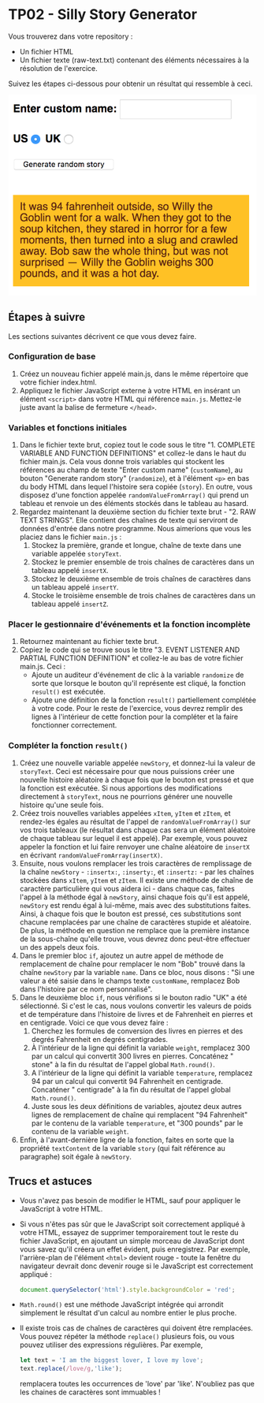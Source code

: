 # TP02 - Silly Story Generator

Vous trouverez dans votre repository :

* Un fichier HTML
* Un fichier texte (raw-text.txt) contenant des éléments nécessaires à la résolution de l'exercice.

Suivez les étapes ci-dessous pour obtenir un résultat qui ressemble à ceci.

![résultat attendu](Screen_Shot_2018-09-19_at_10.01.38_AM.png)

## Étapes à suivre

Les sections suivantes décrivent ce que vous devez faire.

### Configuration de base

1. Créez un nouveau fichier appelé main.js, dans le même répertoire que votre fichier index.html.
2. Appliquez le fichier JavaScript externe à votre HTML en insérant un élément `<script>` dans votre HTML qui référence `main.js`. Mettez-le juste avant la balise de fermeture `</head>`.

### Variables et fonctions initiales

1. Dans le fichier texte brut, copiez tout le code sous le titre "1. COMPLETE VARIABLE AND FUNCTION DEFINITIONS" et collez-le dans le haut du fichier main.js. Cela vous donne trois variables qui stockent les références au champ de texte "Enter custom name" (`customName`), au bouton "Generate random story" (`randomize`), et à l'élément `<p>` en bas du body HTML dans lequel l'histoire sera copiée (`story`). En outre, vous disposez d'une fonction appelée `randomValueFromArray()` qui prend un tableau et renvoie un des éléments stockés dans le tableau au hasard.
2. Regardez maintenant la deuxième section du fichier texte brut - "2. RAW TEXT STRINGS". Elle contient des chaînes de texte qui serviront de données d'entrée dans notre programme. Nous aimerions que vous les placiez dans le fichier `main.js` :
    1. Stockez la première, grande et longue, chaîne de texte dans une variable appelée `storyText`.
    2. Stockez le premier ensemble de trois chaînes de caractères dans un tableau appelé `insertX`.
    3. Stockez le deuxième ensemble de trois chaînes de caractères dans un tableau appelé `insertY`.
    4. Stocke le troisième ensemble de trois chaînes de caractères dans un tableau appelé `insertZ`.

### Placer le gestionnaire d'événements et la fonction incomplète

1. Retournez maintenant au fichier texte brut.
2. Copiez le code qui se trouve sous le titre "3. EVENT LISTENER AND PARTIAL FUNCTION DEFINITION" et collez-le au bas de votre fichier main.js. Ceci :
    * Ajoute un auditeur d'événement de clic à la variable `randomize` de sorte que lorsque le bouton qu'il représente est cliqué, la fonction `result()` est exécutée.
    * Ajoute une définition de la fonction `result()` partiellement complétée à votre code. Pour le reste de l'exercice, vous devrez remplir des lignes à l'intérieur de cette fonction pour la compléter et la faire fonctionner correctement.

### Compléter la fonction `result()`

1. Créez une nouvelle variable appelée `newStory`, et donnez-lui la valeur de `storyText`. Ceci est nécessaire pour que nous puissions créer une nouvelle histoire aléatoire à chaque fois que le bouton est pressé et que la fonction est exécutée. Si nous apportions des modifications directement à `storyText`, nous ne pourrions générer une nouvelle histoire qu'une seule fois.
2. Créez trois nouvelles variables appelées `xItem`, `yItem` et `zItem`, et rendez-les égales au résultat de l'appel de `randomValueFromArray()` sur vos trois tableaux (le résultat dans chaque cas sera un élément aléatoire de chaque tableau sur lequel il est appelé). Par exemple, vous pouvez appeler la fonction et lui faire renvoyer une chaîne aléatoire de `insertX` en écrivant `randomValueFromArray(insertX)`.
3. Ensuite, nous voulons remplacer les trois caractères de remplissage de la chaîne `newStory` - `:insertx:`, `:inserty:`, et `:insertz:` - par les chaînes stockées dans `xItem`, `yItem` et `zItem`. Il existe une méthode de chaîne de caractère particulière qui vous aidera ici - dans chaque cas, faites l'appel à la méthode égal à `newStory`, ainsi chaque fois qu'il est appelé, `newStory` est rendu égal à lui-même, mais avec des substitutions faites. Ainsi, à chaque fois que le bouton est pressé, ces substitutions sont chacune remplacées par une chaîne de caractères stupide et aléatoire. De plus, la méthode en question ne remplace que la première instance de la sous-chaîne qu'elle trouve, vous devrez donc peut-être effectuer un des appels deux fois.
4. Dans le premier bloc `if`, ajoutez un autre appel de méthode de remplacement de chaîne pour remplacer le nom "Bob" trouvé dans la chaîne `newStory` par la variable `name`. Dans ce bloc, nous disons : "Si une valeur a été saisie dans le champs texte `customName`, remplacez Bob dans l'histoire par ce nom personnalisé".
5. Dans le deuxième bloc `if`, nous vérifions si le bouton radio "UK" a été sélectionné. Si c'est le cas, nous voulons convertir les valeurs de poids et de température dans l'histoire de livres et de Fahrenheit en pierres et en centigrade. Voici ce que vous devez faire :
    1. Cherchez les formules de conversion des livres en pierres et des degrés Fahrenheit en degrés centigrades.
    2. À l'intérieur de la ligne qui définit la variable `weight`, remplacez 300 par un calcul qui convertit 300 livres en pierres. Concaténez " stone" à la fin du résultat de l'appel global `Math.round()`.
    3. A l'intérieur de la ligne qui définit la variable `temperature`, remplacez 94 par un calcul qui convertit 94 Fahrenheit en centigrade. Concaténer " centigrade" à la fin du résultat de l'appel global `Math.round()`.
    4. Juste sous les deux définitions de variables, ajoutez deux autres lignes de remplacement de chaîne qui remplacent "94 Fahrenheit" par le contenu de la variable `temperature`, et "300 pounds" par le contenu de la variable `weight`.
6. Enfin, à l'avant-dernière ligne de la fonction, faites en sorte que la propriété `textContent` de la variable `story` (qui fait référence au paragraphe) soit égale à `newStory`.

## Trucs et astuces

* Vous n'avez pas besoin de modifier le HTML, sauf pour appliquer le JavaScript à votre HTML.
* Si vous n'êtes pas sûr que le JavaScript soit correctement appliqué à votre HTML, essayez de supprimer temporairement tout le reste du fichier JavaScript, en ajoutant un simple morceau de JavaScript dont vous savez qu'il créera un effet évident, puis enregistrez. Par exemple, l'arrière-plan de l'élément `<html>` devient rouge - toute la fenêtre du navigateur devrait donc devenir rouge si le JavaScript est correctement appliqué :

    ```javascript
    document.querySelector('html').style.backgroundColor = 'red';
    ```

* `Math.round()` est une méthode JavaScript intégrée qui arrondit simplement le résultat d'un calcul au nombre entier le plus proche.
* Il existe trois cas de chaînes de caractères qui doivent être remplacées. Vous pouvez répéter la méthode `replace()` plusieurs fois, ou vous pouvez utiliser des expressions régulières. Par exemple,

    ```javascript
    let text = 'I am the biggest lover, I love my love';
    text.replace(/love/g,'like');
    ```

    remplacera toutes les occurrences de 'love' par 'like'. N'oubliez pas que les chaines de caractères sont immuables !
